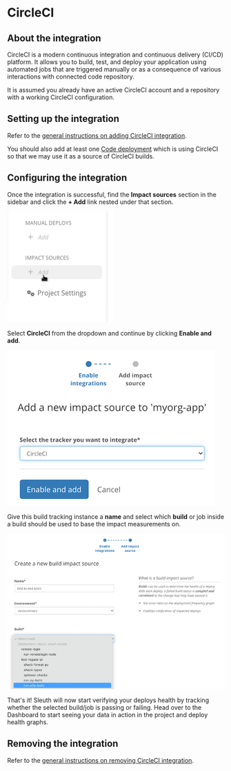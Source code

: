 # CircleCI

## About the integration

CircleCI is a modern continuous integration and continuous delivery \(CI/CD\) platform. It allows you to build, test, and deploy your application using automated jobs that are triggered manually or as a consequence of various interactions with connected code repository.

It is assumed you already have an active CircleCI account and a repository with a working CircleCI configuration.

## Setting up the integration

Refer to the [general instructions on adding CircleCI integration](../../builds/circleci.md).

You should also add at least one [Code deployment](../../../modeling-your-deployments/code-deployments/) which is using CircleCI so that we may use it as a source of CircleCI builds.

## Configuring the integration

Once the integration is successful, find the **Impact sources** section in the sidebar and click the **+ Add** link nested under that section.

![](../../../.gitbook/assets/impact-sidebar.png)

Select **CircleCI** from the dropdown and continue by clicking **Enable and add**.

![](../../../.gitbook/assets/circleci-impact-build-provider.png)

Give this build tracking instance a **name** and select which **build** or job inside a build should be used to base the impact measurements on.

![](../../../.gitbook/assets/circle-impact-form.png)

That's it! Sleuth will now start verifying your deploys health by tracking whether the selected build/job is passing or failing. Head over to the Dashboard to start seeing your data in action in the project and deploy health graphs.

## Removing the integration

Refer to the [general instructions on removing CircleCI integration](../../builds/circleci.md).

